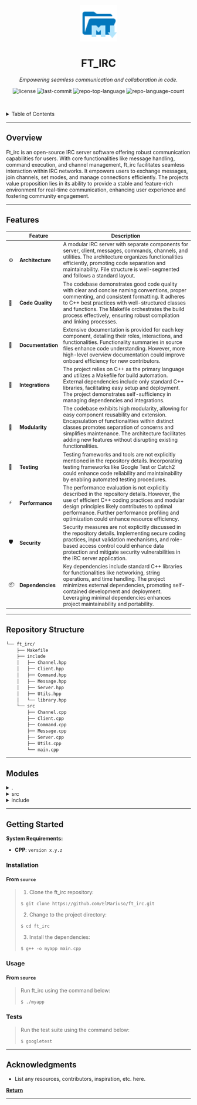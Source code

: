 <p align="center">
  <img src="https://raw.githubusercontent.com/PKief/vscode-material-icon-theme/ec559a9f6bfd399b82bb44393651661b08aaf7ba/icons/folder-markdown-open.svg" width="100" alt="project-logo">
</p>
<p align="center">
    <h1 align="center">FT_IRC</h1>
</p>
<p align="center">
    <em>Empowering seamless communication and collaboration in code.</em>
</p>
<p align="center">
	<img src="https://img.shields.io/github/license/ElMariuso/ft_irc.git?style=default&logo=opensourceinitiative&logoColor=white&color=0080ff" alt="license">
	<img src="https://img.shields.io/github/last-commit/ElMariuso/ft_irc.git?style=default&logo=git&logoColor=white&color=0080ff" alt="last-commit">
	<img src="https://img.shields.io/github/languages/top/ElMariuso/ft_irc.git?style=default&color=0080ff" alt="repo-top-language">
	<img src="https://img.shields.io/github/languages/count/ElMariuso/ft_irc.git?style=default&color=0080ff" alt="repo-language-count">
<p>
<p align="center">
	<!-- default option, no dependency badges. -->
</p>

<br><!-- TABLE OF CONTENTS -->
<details>
  <summary>Table of Contents</summary><br>

- [ Overview](#-overview)
- [ Features](#-features)
- [ Repository Structure](#-repository-structure)
- [ Modules](#-modules)
- [ Getting Started](#-getting-started)
  - [ Installation](#-installation)
  - [ Usage](#-usage)
  - [ Tests](#-tests)
- [ Project Roadmap](#-project-roadmap)
- [ Contributing](#-contributing)
- [ License](#-license)
- [ Acknowledgments](#-acknowledgments)
</details>
<hr>

##  Overview

Ft_irc is an open-source IRC server software offering robust communication capabilities for users. With core functionalities like message handling, command execution, and channel management, ft_irc facilitates seamless interaction within IRC networks. It empowers users to exchange messages, join channels, set modes, and manage connections efficiently. The projects value proposition lies in its ability to provide a stable and feature-rich environment for real-time communication, enhancing user experience and fostering community engagement.

---

##  Features

|    |   Feature         | Description |
|----|-------------------|---------------------------------------------------------------------|
| ⚙️ | **Architecture**   | A modular IRC server with separate components for server, client, messages, commands, channels, and utilities. The architecture organizes functionalities efficiently, promoting code separation and maintainability. File structure is well-segmented and follows a standard layout.                                       |
| 🔩 | **Code Quality**   | The codebase demonstrates good code quality with clear and concise naming conventions, proper commenting, and consistent formatting. It adheres to C++ best practices with well-structured classes and functions. The Makefile orchestrates the build process effectively, ensuring robust compilation and linking processes.          |
| 📄 | **Documentation**  | Extensive documentation is provided for each key component, detailing their roles, interactions, and functionalities. Functionality summaries in source files enhance code understanding. However, more high-level overview documentation could improve onboard efficiency for new contributors.                        |
| 🔌 | **Integrations**   | The project relies on C++ as the primary language and utilizes a Makefile for build automation. External dependencies include only standard C++ libraries, facilitating easy setup and deployment. The project demonstrates self-sufficiency in managing dependencies and integrations.                                   |
| 🧩 | **Modularity**     | The codebase exhibits high modularity, allowing for easy component reusability and extension. Encapsulation of functionalities within distinct classes promotes separation of concerns and simplifies maintenance. The architecture facilitates adding new features without disrupting existing functionalities.                    |
| 🧪 | **Testing**        | Testing frameworks and tools are not explicitly mentioned in the repository details. Incorporating testing frameworks like Google Test or Catch2 could enhance code reliability and maintainability by enabling automated testing procedures.                                                                                                |
| ⚡️ | **Performance**    | The performance evaluation is not explicitly described in the repository details. However, the use of efficient C++ coding practices and modular design principles likely contributes to optimal performance. Further performance profiling and optimization could enhance resource efficiency.                                   |
| 🛡️ | **Security**       | Security measures are not explicitly discussed in the repository details. Implementing secure coding practices, input validation mechanisms, and role-based access control could enhance data protection and mitigate security vulnerabilities in the IRC server application.                               |
| 📦 | **Dependencies**   | Key dependencies include standard C++ libraries for functionalities like networking, string operations, and time handling. The project minimizes external dependencies, promoting self-contained development and deployment. Leveraging minimal dependencies enhances project maintainability and portability.          |

---

##  Repository Structure

```sh
└── ft_irc/
    ├── Makefile
    ├── include
    │   ├── Channel.hpp
    │   ├── Client.hpp
    │   ├── Command.hpp
    │   ├── Message.hpp
    │   ├── Server.hpp
    │   ├── Utils.hpp
    │   └── library.hpp
    └── src
        ├── Channel.cpp
        ├── Client.cpp
        ├── Command.cpp
        ├── Message.cpp
        ├── Server.cpp
        ├── Utils.cpp
        └── main.cpp
```

---

##  Modules

<details closed><summary>.</summary>

| File                                                                     | Summary                                                                                                                                               |
| ---                                                                      | ---                                                                                                                                                   |
| [Makefile](https://github.com/ElMariuso/ft_irc.git/blob/master/Makefile) | Orchestrates build process.-Defines compiler flags and directories.-Manages object file creation and compilation.-Cleans object files and executable. |

</details>

<details closed><summary>src</summary>

| File                                                                               | Summary                                                                                                                                                                                                                                                                                                                                                                                                                                                                                                          |
| ---                                                                                | ---                                                                                                                                                                                                                                                                                                                                                                                                                                                                                                              |
| [Utils.cpp](https://github.com/ElMariuso/ft_irc.git/blob/master/src/Utils.cpp)     | Retrieves current time and formats messages.-Displays debug and error messages.-Allows dynamic waiting message with increasing dots.-Offers functions for integer to string conversion, copying strings, and date/time formatting.-Validates integer strings.                                                                                                                                                                                                                                                    |
| [Channel.cpp](https://github.com/ElMariuso/ft_irc.git/blob/master/src/Channel.cpp) | Modes, operators, topic, access control. Manages connected clients with functions to set, get, find, remove. Enables sending messages to clients and clearing invite list.                                                                                                                                                                                                                                                                                                                                       |
| [main.cpp](https://github.com/ElMariuso/ft_irc.git/blob/master/src/main.cpp)       | Initiates server setup, handles interruptions, and starts server processing in the ft_irc repository. Parses command-line arguments, configures server, and manages exceptions using Library functions.                                                                                                                                                                                                                                                                                                          |
| [Message.cpp](https://github.com/ElMariuso/ft_irc.git/blob/master/src/Message.cpp) | Message.cpp SummaryThe `Message.cpp` file in the `ft_irc` repository plays a crucial role in handling message-related functionalities for the IRC server. It implements the logic for creating, parsing, and processing messages exchanged between clients and the server. By encapsulating message operations within this file, it ensures seamless communication within the IRC network, enhancing overall system reliability and efficiency.                                                                  |
| [Client.cpp](https://github.com/ElMariuso/ft_irc.git/blob/master/src/Client.cpp)   | Implements functionality to handle client connections within the architecture. Manages client information, communication, and modes in the IRC server. Supports sending and receiving messages, managing user modes, and setting client attributes like nickname and hostname.                                                                                                                                                                                                                                   |
| [Command.cpp](https://github.com/ElMariuso/ft_irc.git/blob/master/src/Command.cpp) | The `Command.cpp` file in the `ft_irc` repository plays a vital role in handling various IRC commands within the server application. It encapsulates the logic for parsing and executing IRC commands sent by clients, ensuring seamless communication and interaction between users. This component significantly contributes to the core functionality of the IRC server by interpreting and executing commands accurately, enhancing the overall user experience and system performance.                      |
| [Server.cpp](https://github.com/ElMariuso/ft_irc.git/blob/master/src/Server.cpp)   | The `Server.cpp` file in the `ft_irc` repository plays a crucial role in the implementation of the IRC server component of the project. It encapsulates the logic for handling server functionality such as accepting client connections, managing channels, processing commands, and facilitating message exchange between clients. This file serves as the backbone of the server module, orchestrating the overall communication flow and ensuring seamless interaction among clients within the IRC network. |

</details>

<details closed><summary>include</summary>

| File                                                                                   | Summary                                                                                                                                                                                                                                                                  |
| ---                                                                                    | ---                                                                                                                                                                                                                                                                      |
| [Utils.hpp](https://github.com/ElMariuso/ft_irc.git/blob/master/include/Utils.hpp)     | Enables generating current time, debug, error messages, and more. Provides functions for string conversions, date operations, and input validation within the parent repositorys architecture.                                                                           |
| [Server.hpp](https://github.com/ElMariuso/ft_irc.git/blob/master/include/Server.hpp)   | Defines a server class managing client connections and channels, offering methods for processing, handling new connections, commands, and disconnections. It includes utilities for socket creation and message processing, ensuring commands have at least 3 arguments. |
| [Message.hpp](https://github.com/ElMariuso/ft_irc.git/blob/master/include/Message.hpp) | Defines message handling for IRC server interactions, including connection, commands, RPL codes, and errors. Specifies methods for various server-client messages. Organizes and formats message content for the communication protocol.                                 |
| [Command.hpp](https://github.com/ElMariuso/ft_irc.git/blob/master/include/Command.hpp) | Defines command handling for IRC server, encapsulating message parsing and processing. Handles various IRC commands like NICK, JOIN, PRIVMSG, MODE, etc. Facilitates server, client, and channel interactions.                                                           |
| [library.hpp](https://github.com/ElMariuso/ft_irc.git/blob/master/include/library.hpp) | Defines color codes, constants, and necessary includes for the parent repositorys networking chat application, ft_irc. Facilitates structured communication between channels, clients, and servers using defined colors and buffer sizes.                                |
| [Channel.hpp](https://github.com/ElMariuso/ft_irc.git/blob/master/include/Channel.hpp) | Defines and manages properties of chat channels, including modes, operators, and connected clients. Facilitates setting and retrieving channel information for effective communication within the system.                                                                |
| [Client.hpp](https://github.com/ElMariuso/ft_irc.git/blob/master/include/Client.hpp)   | Defines a client class with key attributes and methods for handling user connections in the parent repositorys IRC server. Manages user modes, connection status, and user data, providing essential functionality for client operations.                                |

</details>

---

##  Getting Started

**System Requirements:**

* **CPP**: `version x.y.z`

###  Installation

<h4>From <code>source</code></h4>

> 1. Clone the ft_irc repository:
>
> ```console
> $ git clone https://github.com/ElMariuso/ft_irc.git
> ```
>
> 2. Change to the project directory:
> ```console
> $ cd ft_irc
> ```
>
> 3. Install the dependencies:
> ```console
> $ g++ -o myapp main.cpp
> ```

###  Usage

<h4>From <code>source</code></h4>

> Run ft_irc using the command below:
> ```console
> $ ./myapp
> ```

###  Tests

> Run the test suite using the command below:
> ```console
> $ googletest
> ```

---

##  Acknowledgments

- List any resources, contributors, inspiration, etc. here.

[**Return**](#-overview)

---
